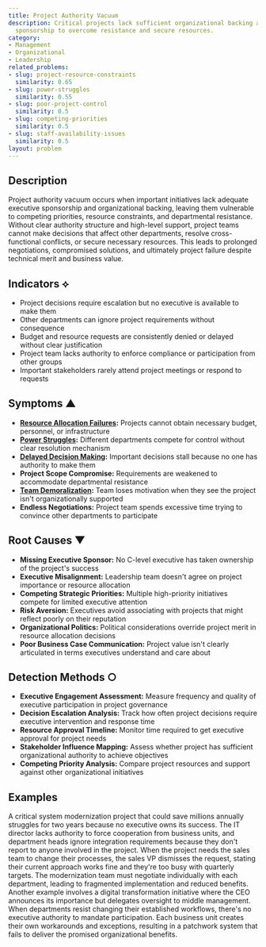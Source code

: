 ```yaml
---
title: Project Authority Vacuum
description: Critical projects lack sufficient organizational backing and executive
  sponsorship to overcome resistance and secure resources.
category:
- Management
- Organizational
- Leadership
related_problems:
- slug: project-resource-constraints
  similarity: 0.65
- slug: power-struggles
  similarity: 0.55
- slug: poor-project-control
  similarity: 0.5
- slug: competing-priorities
  similarity: 0.5
- slug: staff-availability-issues
  similarity: 0.5
layout: problem
---
```


## Description

Project authority vacuum occurs when important initiatives lack adequate executive sponsorship and organizational backing, leaving them vulnerable to competing priorities, resource constraints, and departmental resistance. Without clear authority structure and high-level support, project teams cannot make decisions that affect other departments, resolve cross-functional conflicts, or secure necessary resources. This leads to prolonged negotiations, compromised solutions, and ultimately project failure despite technical merit and business value.

## Indicators ⟡

- Project decisions require escalation but no executive is available to make them
- Other departments can ignore project requirements without consequence
- Budget and resource requests are consistently denied or delayed without clear justification
- Project team lacks authority to enforce compliance or participation from other groups
- Important stakeholders rarely attend project meetings or respond to requests

## Symptoms ▲

- **[Resource Allocation Failures](resource-allocation-failures.md):** Projects cannot obtain necessary budget, personnel, or infrastructure
- **[Power Struggles](power-struggles.md):** Different departments compete for control without clear resolution mechanism
- **[Delayed Decision Making](delayed-decision-making.md):** Important decisions stall because no one has authority to make them
- **Project Scope Compromise:** Requirements are weakened to accommodate departmental resistance
- **[Team Demoralization](team-demoralization.md):** Team loses motivation when they see the project isn't organizationally supported
- **Endless Negotiations:** Project team spends excessive time trying to convince other departments to participate

## Root Causes ▼

- **Missing Executive Sponsor:** No C-level executive has taken ownership of the project's success
- **Executive Misalignment:** Leadership team doesn't agree on project importance or resource allocation
- **Competing Strategic Priorities:** Multiple high-priority initiatives compete for limited executive attention
- **Risk Aversion:** Executives avoid associating with projects that might reflect poorly on their reputation
- **Organizational Politics:** Political considerations override project merit in resource allocation decisions
- **Poor Business Case Communication:** Project value isn't clearly articulated in terms executives understand and care about

## Detection Methods ○

- **Executive Engagement Assessment:** Measure frequency and quality of executive participation in project governance
- **Decision Escalation Analysis:** Track how often project decisions require executive intervention and response time
- **Resource Approval Timeline:** Monitor time required to get executive approval for project needs
- **Stakeholder Influence Mapping:** Assess whether project has sufficient organizational authority to achieve objectives
- **Competing Priority Analysis:** Compare project resources and support against other organizational initiatives

## Examples

A critical system modernization project that could save millions annually struggles for two years because no executive owns its success. The IT director lacks authority to force cooperation from business units, and department heads ignore integration requirements because they don't report to anyone involved in the project. When the project needs the sales team to change their processes, the sales VP dismisses the request, stating their current approach works fine and they're too busy with quarterly targets. The modernization team must negotiate individually with each department, leading to fragmented implementation and reduced benefits. Another example involves a digital transformation initiative where the CEO announces its importance but delegates oversight to middle management. When departments resist changing their established workflows, there's no executive authority to mandate participation. Each business unit creates their own workarounds and exceptions, resulting in a patchwork system that fails to deliver the promised organizational benefits.